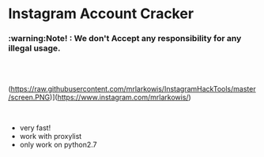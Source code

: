 # Instagram Account Cracker
<h3> :warning:Note! : We don't Accept any responsibility for any illegal usage.</h3><br>
<br>


(https://raw.githubusercontent.com/mrlarkowis/InstagramHackTools/master/screen.PNG)](https://www.instagram.com/mrlarkowis/)
<br>

<br>

- very fast!
- work with proxylist
- only work on python2.7
